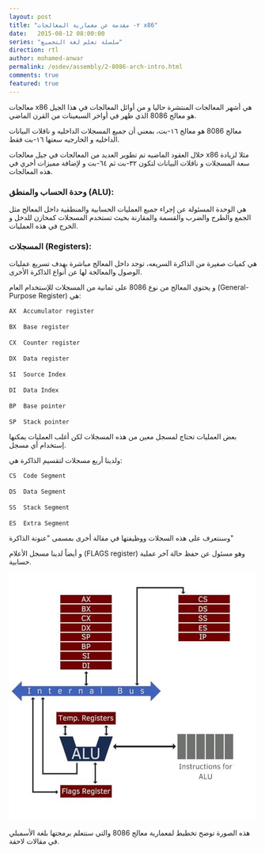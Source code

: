 ```yaml
---
layout: post
title: "٢- مقدمة عن معمارية المعالجات x86"
date:   2015-08-12 08:00:00
series: "سلسلة تعلم لغة التجميع"
direction: rtl
author: mohamed-anwar
permalink: /osdev/assembly/2-8086-arch-intro.html
comments: true
featured: true
---
```


معالجات x86 هي أشهر المعالجات المنتشرة حاليا و من أوائل المعالجات في هذا الجيل هو معالج 8086 الذي ظهر في أواخر السبعينات من القرن الماضي.

معالج 8086 هو معالج ١٦-بت، بمعني أن جميع المسجلات الداخليه و ناقلات البيانات الداخليه و الخارجيه سعتها ١٦-بت فقط.

خلال العقود الماضيه تم تطوير العديد من المعالجات في جيل معالجات x86 مثلا لزيادة سعة المسجلات و ناقلات البيانات لتكون ٣٢-بت ثم ٦٤-بت و لإضافة مميزات أخري في هذه المعالجات.

### وحدة الحساب والمنطق (ALU):

هي الوحدة المسئولة عن إجراء جميع العمليات الحسابية والمنطقية داخل المعالج مثل الجمع والطرح والضرب والقسمة والمقارنة بحيث تستخدم المسجلات كمخازن للدخل و الخرج في هذه العمليات.

### المسجلات (Registers):

هي كميات صغيرة من الذاكرة السريعه، توجد داخل المعالج مباشرة بهدف تسريع عمليات الوصول والمعالجة لها عن أنواع الذاكرة الأخرى.

و يحتوي المعالج من نوع 8086 على ثمانية من المسجلات للإستخدام العام (General-Purpose Register) هي:

	AX	Accumulator register

	BX	Base register

	CX	Counter register

	DX	Data register

	SI	Source Index

	DI	Data Index

	BP	Base pointer

	SP	Stack pointer

بعض العمليات تحتاج لمسجل معين من هذه المسجلات لكن أغلب العمليات يمكنها إستخدام أي مسجل.

ولدينا أربع مسجلات لتقسيم الذاكرة هي:

	CS	Code Segment

	DS	Data Segment

	SS	Stack Segment

	ES	Extra Segment

وسنتعرف على هذه السجلات ووظيفتها في مقالة أخرى بمسمى "عنونة الذاكرة"

و أيضاً لدينا مسجل الأعلام (FLAGS register) وهو مسئول عن حفظ حالة آخر عملية حسابية.


![image alt text](/images/osdev/assembly/8086-arch.jpg)

 

هذه الصورة توضح تخطيط لمعمارية معالج 8086 والتي سنتعلم برمجتها بلغة الأسمبلي في مقالات لاحقة.

